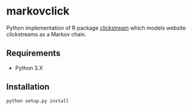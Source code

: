 # markovclick
Python implementation of R package [clickstream](https://cran.r-project.org/web/packages/clickstream/index.html) which models website clickstreams as a Markov chain.

## Requirements
* Python 3.X

## Installation
```
python setup.py install
```
